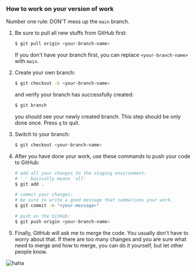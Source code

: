 ### How to work on your version of work

Number one rule: DON'T mess up the `main` branch.

1. Be sure to pull all new stuffs from GitHub first:

   ```bash
   $ git pull origin <your-branch-name>
   ```

   If you don't have your branch first, you can replace `<your-branch-name>` with `main`.

2. Create your own branch:

   ```bash
   $ git checkout -b <your-branch-name>
   ```

   and verify your branch has successfully created:

   ```bash
   $ git branch
   ```

   you should see your newly created branch. This step should be only done once. Press `q` to quit.

3. Switch to your branch:

   ```bash
   $ git checkout <your-branch-name>
   ```

4. After you have done your work, use these commands to push your code to GitHub:

   ```bash
   # add all your changes to the staging environment:
   # '.' basically means 'all'
   $ git add .
   ```

   ```bash
   # commit your changes:
   # be sure to write a good message that summarizes your work.
   $ git commit -m "<your-message>"
   ```

   ```bash
   # push on the GitHub:
   $ git push origin <your-branch-name>
   ```

5. Finally, GitHub will ask me to merge the code. You usually don't have to worry about that. If there are too many changes and you are sure what need to merge and how to merge, you can do it yourself, but let other people know.


![haha](https://i.redd.it/qghk5de68sz21.jpg)
